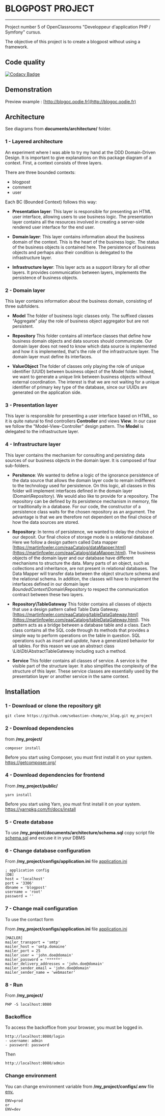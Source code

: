 # BLOGPOST PROJECT

----------------------------------------------------------
Project number 5 of OpenClassrooms "Developpeur d'application PHP / Symfony" cursus.

The objective of this project is to create a blogpost without using a framework.

## Code quality

[![Codacy Badge](https://api.codacy.com/project/badge/Grade/dbf1585253c74ab1b78f6d051ae929de)](https://www.codacy.com/app/sebastien.chomy/oc_blog?utm_source=github.com&amp;utm_medium=referral&amp;utm_content=sebastien-chomy/oc_blog&amp;utm_campaign=Badge_Grade)
## Demonstration

Preview example : [http://blogoc.oodie.fr](http://blogoc.oodie.fr)
## Architecture

See diagrams from **documents/architecture/** folder.

### 1 - Layered architecture

An experiment where I was able to try my hand at the DDD Domain-Driven Design.
It is important to give explanations on this package diagram of a context. First, a context consists of three layers.

There are three bounded contexts:
- blogpost
- comment
- user

Each BC (Bounded Context) follows this way:

- **Presentation layer**: This layer is responsible for presenting an HTML user interface, allowing users to use business logic. The presentation layer contains all the resources involved in creating a server-side rendered user interface for the end user.

- **Domain layer**: This layer contains information about the business domain of the context. This is the heart of the business logic. The status of the business objects is contained here. The persistence of business objects and perhaps also their condition is delegated to the infrastructure layer.

- **Infrastructure layer**: This layer acts as a support library for all other layers. It provides communication between layers, implements the persistence of business objects.

### 2 - Domain layer

This layer contains information about the business domain, consisting of three subfolders.

- **Model** The folder of business logic classes only. The suffixed classes "Aggregate" play the role of business object aggregator but are not persistent.

- **Repository** This folder contains all interface classes that define how business domain objects and data sources should communicate. Our domain layer does not need to know which data source is implemented and how it is implemented, that's the role of the infrastructure layer. The domain layer must define its interfaces.

- **ValueObject** The folder of classes only playing the role of unique identifier (UUID) between business object of the Model folder.  Indeed, we want to generate a unique link between business objects without external coordination. The interest is that we are not waiting for a unique identifier of primary key type of the database, since our UUIDs are generated on the application side.

### 3 - Presentation layer
This layer is responsible for presenting a user interface based on HTML, so it is quite natural to find controllers **Controller** and views **View**. In our case we follow the "Model-View-Controller" design pattern. The **Model** is delegated to the infrastructure layer.

### 4 - Infrastructure layer
This layer contains the mechanism for consulting and persisting data sources of our business objects in the domain layer. It is composed of four sub-folders.

- **Persitence**: We wanted to define a logic of the ignorance persistence of the data source that allows the domain layer code to remain indifferent to the technology used for persistence. On this logic, all classes in this folder will implement interfaces defined in the domain layer (Domain\Repository). We would also like to provide for a repository. The repository can be defined by its persistence mechanism in memory, file or traditionally in a database. For our code, the constructor of a persistence class waits for the chosen repository as an argument. The advantage is that we are therefore not dependent on the final choice of how the data sources are stored.

- **Repository**: In terms of persistence, we wanted to delay the choice of our deposit. Our final choice of storage mode is a relational database.
 Here we follow a design pattern called Data mapper [https://martinfowler.com/eaaCatalog/dataMapper.html](https://martinfowler.com/eaaCatalog/dataMapper.html). The business objects of the domain layer and our database have different mechanisms to structure the data. Many parts of an object, such as collections and inheritance, are not present in relational databases. The Data Mapper will transfer data between the object structure schema and the relational schema. In addition, the classes will have to implement the interfaces defined in our domain layer _BoundedContext_\Domain\Repository to respect the communication contract between these two layers.

- **Repository\TableGateway**
This folder contains all classes of objects that use a design pattern called Table Data Gateway. [https://martinfowler.com/eaaCatalog/tableDataGateway.html](https://martinfowler.com/eaaCatalog/tableDataGateway.html). This pattern acts as a bridge between a database table and a class. Each class contains all the SQL code through its methods that provides a simple way to perform operations on the table in question.
SQL operations such as _insert_ and _update_, have a generalized behavior for all tables. For this reason we use an abstract class \Lib\Db\AbstractTableGateway including such a method.

- **Service**
This folder contains all classes of service. A service is the visible part of the structure layer. It also simplifies the complexity of the structure of this layer. These service classes are essentially used by the presentation layer or another service in the same context.

## Installation

### 1 - Download or clone the repository git
```
git clone https://github.com/sebastien-chomy/oc_blog.git my_project
```

### 2 - Download dependencies
from **/my_project/**
```
composer install
```
Before you start using Composer, you must first install it on your system.
https://getcomposer.org/

### 4 - Download dependencies for frontend
From **/my_project/public/**
```
yarn install
```
Before you start using Yarn, you must first install it on your system.
https://yarnpkg.com/fr/docs/install

### 5 - Create database
To use **/my_project/documents/architecture/schema.sql** copy script file
[schema.sql](https://github.com/sebastien-chomy/oc_blog/blob/master/documents/architecture/schema.sql)
and excuse it in your DBMS

### 6 - Change database configuration
From **/my_project/configs/application.ini** file
[application.ini](https://github.com/sebastien-chomy/oc_blog/blob/master/configs/application.ini)
````
; application config
[DB]
host = 'localhost'
port = '3306'
dbname = 'blogpost'
username = 'root'
password = ''
````
### 7 - Change mail configuration
To use the contact form

From **/my_project/configs/application.ini** file
[application.ini](https://github.com/sebastien-chomy/oc_blog/blob/master/configs/application.ini)
````
[MAILER]
mailer_transport = 'smtp'
mailer_host = 'smtp.domaine'
mailer_port = 25
mailer_user = 'john.doe@domain'
mailer_password = '******'
mailer_delivery_addresses = 'john.doe@domain'
mailer_sender_email = 'john.doe@domain'
mailer_sender_name = 'webmaster'
````

### 8 - Run
From **/my_project/**
```
PHP -S localhost:8080
```

### Backoffice
To access the backoffice from your browser, you must be logged in.
````
http://localhost:8080/login
- username: admin
- password: password
````
Then
````
http://localhost:8080/admin
````

### Change environment
You can change environment variable from **/my_project/configs/.env** file
[env.](https://github.com/sebastien-chomy/oc_blog/blob/master/configs/.env)
```
ENV=prod
or
ENV=dev
```
